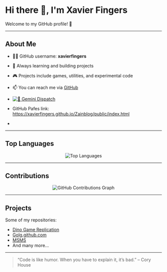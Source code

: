 # Hi there 👋, I'm Xavier Fingers

Welcome to my GitHub profile! 🚀

---

## About Me
- 👨‍💻 GitHub username: **xavierfingers**
- 🌱 Always learning and building projects
- 🎮 Projects include games, utilities, and experimental code
- 📫 You can reach me via [GitHub](https://github.com/xavierfingers)
- [![🔀 Gemini Dispatch](https://github.com/xavierfingers/Zainblog/actions/workflows/gemini-dispatch.yml/badge.svg)](https://github.com/xavierfingers/Zainblog/actions/workflows/gemini-dispatch.yml)
- GitHub Pafes link: <https://xavierfingers.github.io/Zainblog/public/index.html>

-

---

## Top Languages

<p align="center">
  <img src="https://github-readme-stats.vercel.app/api/top-langs/?username=xavierfingers&layout=compact&theme=radical" alt="Top Languages" />
</p>

---

## Contributions

<p align="center">
  <img src="https://github.com/xavierfingers/github-readme-activity-graph/blob/master/graph?username=xavierfingers&theme=react-dark" alt="GitHub Contributions Graph" />
</p>

---

## Projects
Some of my repositories:
- [Dino Game Replication](https://github.com/xavierfingers/dino-game-replication)
- [Golg.github.com](https://github.com/xavierfingers/golg.github.com)
- [MSMS](https://github.com/xavierfingers/msms)
- And many more...

---

> “Code is like humor. When you have to explain it, it’s bad.” – Cory House
